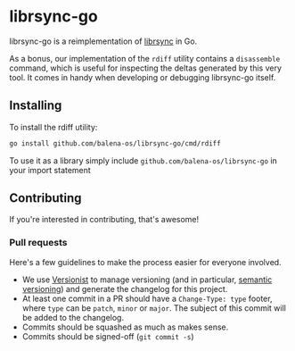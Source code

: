 # librsync-go

librsync-go is a reimplementation of [librsync](https://github.com/librsync/librsync) in Go.

As a bonus, our implementation of the `rdiff` utility contains a `disassemble`
command, which is useful for inspecting the deltas generated by this very tool.
It comes in handy when developing or debugging librsync-go itself.

## Installing

To install the rdiff utility:

```sh
go install github.com/balena-os/librsync-go/cmd/rdiff
```

To use it as a library simply include `github.com/balena-os/librsync-go` in your import statement

## Contributing

If you're interested in contributing, that's awesome!

### Pull requests

Here's a few guidelines to make the process easier for everyone involved.

- We use [Versionist](https://github.com/product-os/versionist) to manage
  versioning (and in particular, [semantic versioning](https://semver.org)) and
  generate the changelog for this project.
- At least one commit in a PR should have a `Change-Type: type` footer, where
  `type` can be `patch`, `minor` or `major`. The subject of this commit will be
  added to the changelog.
- Commits should be squashed as much as makes sense.
- Commits should be signed-off (`git commit -s`)
